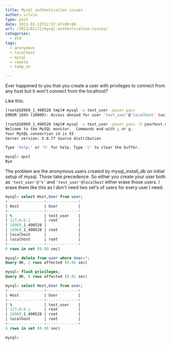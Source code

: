 ```yaml
---
title: Mysql authentication issues
author: silviu
type: post
date: 2011-01-12T12:57:47+00:00
url: /2011/01/12/mysql-authentication-issues/
categories:
  - old
tags:
  - anonymous
  - localhost
  - mysql
  - remote
  - temp_on

---
```

Ever happened to you that you create a user with privileges to connect from any host but it won't connect from the localhost?

Like this:

```bash
[root@18969_1_490528 tmp]# mysql -u test_user -puser_pass
ERROR 1045 (28000): Access denied for user 'test_user'@'localhost' (using password: YES)

[root@18969_1_490528 tmp]# mysql -u test_user -puser_pass -h yourhost.com
Welcome to the MySQL monitor.  Commands end with ; or g.
Your MySQL connection id is 55
Server version: 5.0.77 Source distribution

Type 'help;' or 'h' for help. Type 'c' to clear the buffer.

mysql> quit
Bye
```

The problem are the anonymous users created by mysql_install_db on initial setup of mysql. Those take precedence. So either you create your user both as `'test_user'@'%'` and `'test_user'@localhost` either erase those users. I erase them like this as I don't need two set's of users for every user I need:

```sql
mysql> select Host,User from user;
+----------------+--------------+
| Host           | User         |
+----------------+--------------+
| %              | test_user    |
| 127.0.0.1      | root         |
| 18969_1_490528 |              |
| 18969_1_490528 | root         |
| localhost      |              |
| localhost      | root         |
+----------------+--------------+
6 rows in set (0.00 sec)

mysql> delete from user where User=";
Query OK, 2 rows affected (0.00 sec)

mysql> flush privileges;
Query OK, 0 rows affected (0.01 sec)

mysql> select Host,User from user;
+----------------+--------------+
| Host           | User         |
+----------------+--------------+
| %              | test_user    |
| 127.0.0.1      | root         |
| 18969_1_490528 | root         |
| localhost      | root         |
+----------------+--------------+
4 rows in set (0.00 sec)

mysql>
```